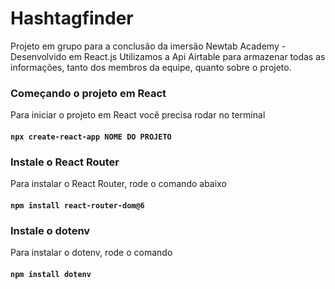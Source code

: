 # Hashtagfinder
Projeto em grupo para a conclusão da imersão Newtab Academy - Desenvolvido em React.js 
Utilizamos a Api Airtable para armazenar todas as informações, tanto dos membros da equipe, quanto sobre o projeto.

### Começando o projeto em React
Para iniciar o projeto em React você precisa rodar no terminal
#### `npx create-react-app NOME DO PROJETO`

### Instale o React Router
Para instalar o React Router, rode o comando abaixo
#### `npm install react-router-dom@6`

### Instale o dotenv 
Para instalar o dotenv, rode o comando 
#### `npm install dotenv`

